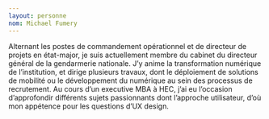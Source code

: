 ```yaml
---
layout: personne
nom: Michael Fumery
---
```


Alternant les postes de commandement opérationnel et de directeur de projets en état-major, je suis actuellement membre du cabinet du directeur général de la gendarmerie nationale. J’y anime la transformation numérique de l’institution, et dirige plusieurs travaux, dont le déploiement de solutions de mobilité ou le développement du numérique au sein des processus de recrutement. Au cours d’un executive MBA à HEC, j’ai eu l’occasion d’approfondir différents sujets passionnants dont l’approche utilisateur, d’où mon appétence pour les questions d’UX design.
